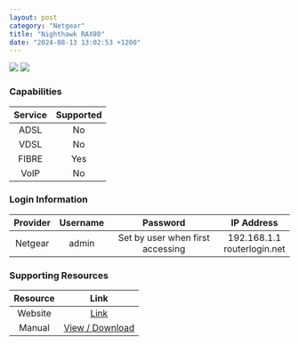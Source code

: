 ```yaml
---
layout: post
category: "Netgear"
title: "Nighthawk RAX80"
date: "2024-08-13 13:02:53 +1200"
---
```

<img src="https://www.pbtech.co.nz/imgprod/N/E/NETNGR63001__1.jpg?h=2880751263" class="modem_image">
<img src="https://www.pbtech.co.nz/imgprod/N/E/NETNGR63001__5.jpg?h=3066702499" class="modem_image">

### Capabilities

| Service | Supported |
| :-: | :-: |
| ADSL | No |
| VDSL | No |
| FIBRE | Yes |
| VoIP | No |

### Login Information

| Provider | Username | Password | IP Address |
| :-: | :-: | :-: | :-: |
| Netgear | admin | Set by user when first accessing | 192.168.1.1<br>routerlogin.net |

### Supporting Resources

| Resource | Link |
| :-: | :-: |
| Website | [Link](https://www.netgear.com/home/wifi/routers/rax80/) |
| Manual | [View / Download](https://www.downloads.netgear.com/files/GDC/RAX80/RAX80_UM_EN.pdf) |
